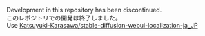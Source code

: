 Development in this repository has been discontinued.  
このレポジトリでの開発は終了しました。  
Use [Katsuyuki-Karasawa/stable-diffusion-webui-localization-ja_JP](https://github.com/Katsuyuki-Karasawa/stable-diffusion-webui-localization-ja_JP)
